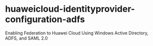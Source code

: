 # huaweicloud-identityprovider-configuration-adfs
Enabling Federation to Huawei Cloud Using Windows Active Directory, ADFS, and SAML 2.0
